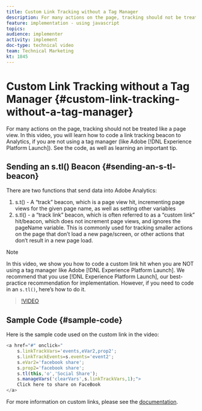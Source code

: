 ```yaml
---
title: Custom Link Tracking without a Tag Manager
description: For many actions on the page, tracking should not be treated like a page view. In this video, you will learn how to code a link tracking beacon to Analytics, if you are not using a tag manager (like Adobe Launch). See the code, as well as learning an important tip.
feature: implementation - using javascript
topics: 
audience: implementer
activity: implement
doc-type: technical video
team: Technical Marketing
kt: 1845
---
```


# Custom Link Tracking without a Tag Manager {#custom-link-tracking-without-a-tag-manager}

For many actions on the page, tracking should not be treated like a page view. In this video, you will learn how to code a link tracking beacon to Analytics, if you are not using a tag manager (like Adobe [!DNL Experience Platform Launch]). See the code, as well as learning an important tip.

## Sending an s.tl() Beacon {#sending-an-s-tl-beacon}

There are two functions that send data into Adobe Analytics:

1. s.t() - A “track” beacon, which is a page view hit, incrementing page views for the given page name, as well as setting other variables
1. s.tl() - a “track link” beacon, which is often referred to as a “custom link” hit/beacon, which does not increment page views, and ignores the pageName variable. This is commonly used for tracking smaller actions on the page that don’t load a new page/screen, or other actions that don’t result in a new page load.

>[!Note]
>
>In this video, we show you how to code a custom link hit when you are NOT using a tag manager like Adobe [!DNL Experience Platform Launch]. We recommend that you use [!DNL Experience Platform Launch], our best-practice recommendation for implementation. However, if you need to code in an `s.tl()`, here’s how to do it.

>[!VIDEO](https://video.tv.adobe.com/v/25832/?quality=12)

## Sample Code {#sample-code}

Here is the sample code used on the custom link in the video:

```JavaScript
<a href="#" onclick="
    s.linkTrackVars='events,eVar2,prop2';
    s.linkTrackEvents=s.events='event2';
    s.eVar2='facebook share';
    s.prop2='facebook share';
    s.tl(this,'o','Social Share');
    s.manageVars('clearVars',s.linkTrackVars,1);">
    Click here to share on FaceBook
</a>
```

For more information on custom links, please see the [documentation](https://marketing.adobe.com/resources/help/en_US/sc/implement/function_tl.html).
